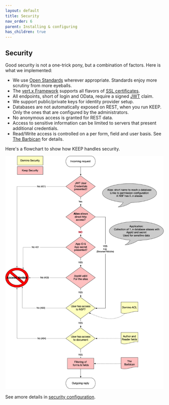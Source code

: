 ```yaml
---
layout: default
title: Security
nav_order: 6
parent: Installing & configuring
has_children: true
---
```


## Security

Good security is not a one-trick pony, but a combination of factors. Here is what we implemented:

- We use [Open Standards](../../../references/standards) wherever appropriate. Standards enjoy more scrutiny from more eyeballs.
- The [vert.x Framework](https://vertx.io) supports all flavors of [SSL certificates](https://vertx.io/docs/vertx-core/java/#ssl).
- All endpoints, short of login and OData, require a signed [JWT](https://jwt.io) claim.
- We support public/private keys for identity provider setup.
- Databases are not automatically exposed on REST, when you run KEEP. Only the ones that are configured by the administrators.
- No anonymous access is granted for REST data.
- Access to sensitive information can be limited to servers that present additional credentials.
- Read/Write access is controlled on a per form, field and user basis. See [The Barbican](../../../howkeepworks/barbican) for details.

Here's a flowchart to show how KEEP handles security. 

![Security flow](../../../assets/images/KeepDataAccess.png)

See amore details in [security configuration](securityjson).
